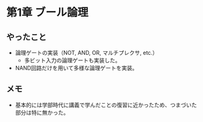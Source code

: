 # 第1章 ブール論理

## やったこと
* 論理ゲートの実装（NOT, AND, OR, マルチプレクサ, etc.）
    * 多ビット入力の論理ゲートも実装した。
* NAND回路だけを用いて多様な論理ゲートを実装。

## メモ
* 基本的には学部時代に講義で学んだことの復習に近かったため、つまづいた部分は特に無かった。